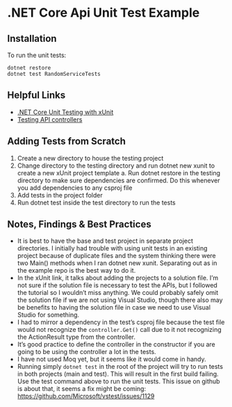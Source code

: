 # .NET Core Api Unit Test Example
## Installation
To run the unit tests:
```
dotnet restore
dotnet test RandomServiceTests
```

## Helpful Links
- [.NET Core Unit Testing with xUnit](https://docs.microsoft.com/en-us/dotnet/core/testing/unit-testing-with-dotnet-test)
- [Testing API controllers](https://docs.microsoft.com/en-us/aspnet/core/mvc/controllers/testing?view=aspnetcore-2.1)

## Adding Tests from Scratch
1. Create a new directory to house the testing project
2. Change directory to the testing directory and run dotnet new xunit to create a new xUnit project template
    a. Run dotnet restore in the testing directory to make sure dependencies are confirmed. Do this whenever you add dependencies to any csproj file
3. Add tests in the project folder
4. Run dotnet test inside the test directory to run the tests

## Notes, Findings & Best Practices
- It is best to have the base and test project in separate project directories. I initially had trouble with using unit tests in an existing project because of duplicate files and the system thinking there were two Main() methods when I ran dotnet new xunit. Separating out as in the example repo is the best way to do it.
- In the xUnit link, it talks about adding the projects to a solution file. I’m not sure if the solution file is necessary to test the APIs, but I followed the tutorial so I wouldn’t miss anything. We could probably safely omit the solution file if we are not using Visual Studio, though there also may be benefits to having the solution file in case we need to use Visual Studio for something.
- I had to mirror a dependency in the test’s csproj file because the test file would not recognize the `controller.Get()` call due to it not recognizing the ActionResult type from the controller.
- It’s good practice to define the controller in the constructor if you are going to be using the controller a lot in the tests.
- I have not used Moq yet, but it seems like it would come in handy.
- Running simply `dotnet test` in the root of the project will try to run tests in both projects (main and test). This will result in the first build failing. Use the test command above to run the unit tests. This issue on github is about that, it seems a fix might be coming: https://github.com/Microsoft/vstest/issues/1129
